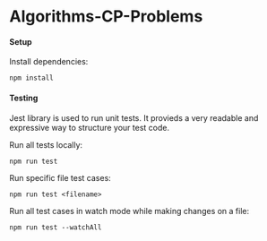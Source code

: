 # Algorithms-CP-Problems

#### Setup
Install dependencies:
```shell
npm install
```
#### Testing

Jest library is used to run unit tests. It provieds a very readable and expressive way to structure your test code.

Run all tests locally:
```shell
npm run test
```

Run specific file test cases:
```shell
npm run test <filename>
```

Run all test cases in watch mode while making changes on a file:
```shell
npm run test --watchAll
```
